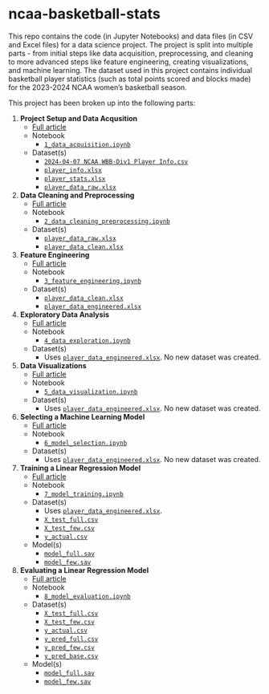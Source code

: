 # ncaa-basketball-stats
This repo contains the code (in Jupyter Notebooks) and data files (in CSV and Excel files) for a data science project. The project is split into multiple parts - from initial steps like data acquisition, preprocessing, and cleaning to more advanced steps like feature engineering, creating visualizations, and machine learning. The dataset used in this project contains individual basketball player statistics (such as total points scored and blocks made) for the 2023-2024 NCAA women’s basketball season.

This project has been broken up into the following parts: 
1. **Project Setup and Data Acqusition**
    - [Full article](https://www.pineconedata.com/2024-04-11-basketball-data-acquisition/)
    - Notebook
        - [`1_data_acquisition.ipynb`](/notebooks/1_data_acquisition.ipynb)
    - Dataset(s)
        - [`2024-04-07 NCAA WBB-Div1 Player Info.csv`](/data/2024-04-07%20NCAA%20WBB-Div1%20Player%20Info.csv)
        - [`player_info.xlsx`](/data/player_info.xlsx)
        - [`player_stats.xlsx`](/data/player_stats.xlsx)
        - [`player_data_raw.xlsx`](/data/player_data_raw.xlsx)
2. **Data Cleaning and Preprocessing**
    - [Full article](https://www.pineconedata.com/2024-05-02-basketball-data-cleaning-preprocessing/)
    - Notebook
        - [`2_data_cleaning_preprocessing.ipynb`](/notebooks/2_data_cleaning_preprocessing.ipynb)
    - Dataset(s)
        - [`player_data_raw.xlsx`](/data/player_data_raw.xlsx)
        - [`player_data_clean.xlsx`](/data/player_data_clean.xlsx)
3. **Feature Engineering**
    - [Full article](https://www.pineconedata.com/2024-05-30-basketball-feature_engineering/)
    - Notebook
        - [`3_feature_engineering.ipynb`](/notebooks/3_feature_engineering.ipynb)
    - Dataset(s)
        - [`player_data_clean.xlsx`](/data/player_data_clean.xlsx)
        - [`player_data_engineered.xlsx`](/data/player_data_engineered.xlsx)
4. **Exploratory Data Analysis**
    - [Full article](https://www.pineconedata.com/2024-06-28-basketball-data-exploration/)
    - Notebook
        - [`4_data_exploration.ipynb`](/notebooks/4_data_exploration.ipynb)
    - Dataset(s)
        - Uses [`player_data_engineered.xlsx`](/data/player_data_engineered.xlsx). No new dataset was created.
5. **Data Visualizations**
    - [Full article](https://www.pineconedata.com/2024-07-29-basketball-visualizations/)
    - Notebook
        - [`5_data_visualization.ipynb`](/notebooks/5_data_visualization.ipynb)
    - Dataset(s)
        - Uses [`player_data_engineered.xlsx`](/data/player_data_engineered.xlsx). No new dataset was created.
6. **Selecting a Machine Learning Model**
    - [Full article](https://www.pineconedata.com/2024-08-12-basketball-select-ml-ols/)
    - Notebook
        - [`6_model_selection.ipynb`](/notebooks/6_model_selection.ipynb)
    - Dataset(s)
        - Uses [`player_data_engineered.xlsx`](/data/player_data_engineered.xlsx). No new dataset was created.
7. **Training a Linear Regression Model**
    - [Full article](https://www.pineconedata.com/2024-09-13-basketball-train-ols/)
    - Notebook
        - [`7_model_training.ipynb`](/notebooks/7_model_training.ipynb)
    - Dataset(s)
        - Uses [`player_data_engineered.xlsx`](/data/player_data_engineered.xlsx).
        - [`X_test_full.csv`](/data/X_test_full.csv)
        - [`X_test_few.csv`](/data/X_test_few.csv)
        - [`y_actual.csv`](/data/y_actual.csv)
     - Model(s)
        - [`model_full.sav`](/models/model_full.sav)
        - [`model_few.sav`](/models/model_few.sav)
8. **Evaluating a Linear Regression Model**
     - [Full article](https://www.pineconedata.com/2024-11-27-basketball-evaluate-ols-model/)
     - Notebook
        - [`8_model_evaluation.ipynb`](/notebooks/8_model_evaluation.ipynb)
    - Dataset(s)
        - [`X_test_full.csv`](/data/X_test_full.csv)
        - [`X_test_few.csv`](/data/X_test_few.csv)
        - [`y_actual.csv`](/data/y_actual.csv)
        - [`y_pred_full.csv`](/data/y_pred_full.csv)
        - [`y_pred_few.csv`](/data/y_pred_few.csv)
        - [`y_pred_base.csv`](/data/y_pred_base.csv)
     - Model(s)
        - [`model_full.sav`](/models/model_full.sav)
        - [`model_few.sav`](/models/model_few.sav)